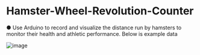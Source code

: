 # Hamster-Wheel-Revolution-Counter

●	Use Arduino to record and visualize the distance run by hamsters to monitor their health and athletic performance. Below is example data

![image](https://user-images.githubusercontent.com/67637342/197561322-8af2a34f-0bfb-4258-a8c7-ba6c9a7166b8.png)
